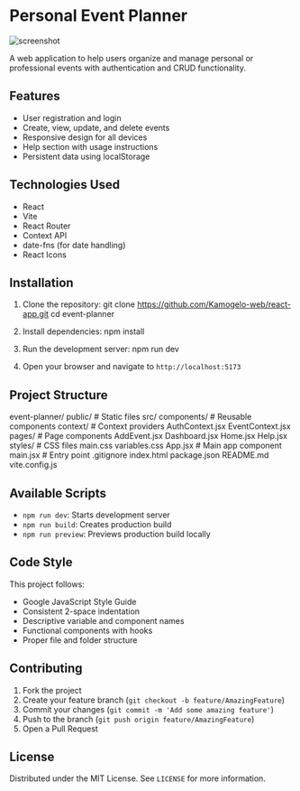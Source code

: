 # Personal Event Planner
![screenshot](https://github.com/user-attachments/assets/7d6d559f-a65d-45c5-82da-423a64bbfbf5)


A web application to help users organize and manage personal or professional events with authentication and CRUD functionality.

## Features

- User registration and login
- Create, view, update, and delete events
- Responsive design for all devices
- Help section with usage instructions
- Persistent data using localStorage

## Technologies Used

- React
- Vite
- React Router
- Context API
- date-fns (for date handling)
- React Icons

## Installation

1. Clone the repository:
   git clone https://github.com/Kamogelo-web/react-app.git
   cd event-planner
   

2. Install dependencies:
   npm install
   

3. Run the development server:
   npm run dev

4. Open your browser and navigate to `http://localhost:5173`

## Project Structure


event-planner/
public/              # Static files
src/
   components/      # Reusable components
   context/         # Context providers
          AuthContext.jsx
          EventContext.jsx
   pages/           # Page components
        AddEvent.jsx
        Dashboard.jsx
        Home.jsx
        Help.jsx
   styles/       # CSS files
         main.css
         variables.css
App.jsx          # Main app component
main.jsx         # Entry point
.gitignore
index.html
package.json
README.md
vite.config.js


## Available Scripts

- `npm run dev`: Starts development server
- `npm run build`: Creates production build
- `npm run preview`: Previews production build locally

## Code Style

This project follows:
- Google JavaScript Style Guide
- Consistent 2-space indentation
- Descriptive variable and component names
- Functional components with hooks
- Proper file and folder structure

## Contributing

1. Fork the project
2. Create your feature branch (`git checkout -b feature/AmazingFeature`)
3. Commit your changes (`git commit -m 'Add some amazing feature'`)
4. Push to the branch (`git push origin feature/AmazingFeature`)
5. Open a Pull Request

## License

Distributed under the MIT License. See `LICENSE` for more information.
